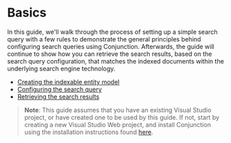 # Basics

In this guide, we'll walk through the process of setting up a simple search query with a few rules to demonstrate the general principles behind configuring search queries using Conjunction. Afterwards, the guide will continue to show how you can retrieve the search results, based on the search query configuration, that matches the indexed documents within the underlying search engine technology.

* [Creating the indexable entity model](CreateIndexableEntityModel.md)
* [Configuring the search query](ConfigureSearchQuery.md)
* [Retrieving the search results](RetrieveSearchResults.md)

> **Note**: This guide assumes that you have an existing Visual Studio project, or have created one to be used by this guide. If not, start by creating a new Visual Studio Web project, and install Conjunction using the installation instructions found [here](https://soen.github.io/Conjunction/#installation-instructions).